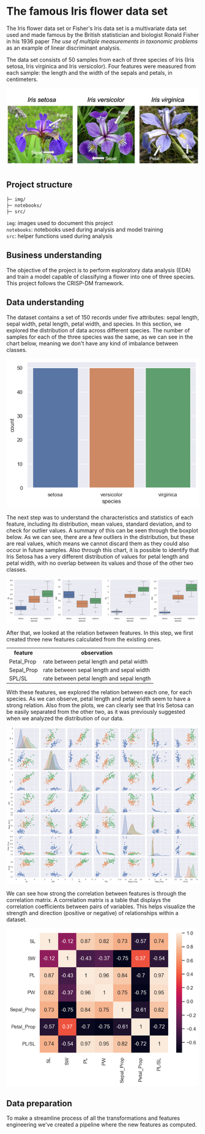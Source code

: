 

# The famous Iris flower data set

The Iris flower data set or Fisher's Iris data set is a multivariate data set used and made famous by the British statistician and biologist Ronald Fisher in his 1936 paper _The use of multiple measurements in taxonomic problems_ as an example of linear discriminant analysis.

The data set consists of 50 samples from each of three species of Iris (Iris setosa, Iris virginica and Iris versicolor). Four features were measured from each sample: the length and the width of the sepals and petals, in centimeters.

![iris examples](img/iris_img.png "Iris examples")

## Project structure

```
├─ img/
├─ notebooks/
├─ src/

```

`img`: images used to document this project <br />
`notebooks`: notebooks used during analysis and model training <br />
`src`: helper functions used during analysis

## Business understanding

The objective of the project is to perform exploratory data analysis (EDA) and train a model capable of classifying a flower into one of three species. This project follows the CRISP-DM framework.

## Data understanding

The dataset contains a set of 150 records under five attributes: sepal length, sepal width, petal length, petal width, and species. In this section, we explored the distribution of data across different species. The number of samples for each of the three species was the same, as we can see in the chart below, meaning we don't have any kind of imbalance between classes.

![species_count](img/species_countplot.png)

The next step was to understand the characteristics and statistics of each feature, including its distribution, mean values, standard deviation, and to check for outlier values. A summary of this can be seen through the boxplot below. As we can see, there are a few outliers in the distribution, but these are real values, which means we cannot discard them as they could also occur in future samples. Also through this chart, it is possible to identify that Iris Setosa has a very different distribution of values for petal length and petal width, with no overlap between its values and those of the other two classes.

![features_boxplot](img/features_boxplot.png)

After that, we looked at the relation between features. In this step, we first created three new features calculated from the existing ones.

<table>
    <tr>
        <th>feature</th>
        <th>observation</th>
    </tr>
    <tr>
        <td>Petal_Prop</td><td>rate between petal length and petal width</td>
    </tr>
     <tr>
        <td>Sepal_Prop</td><td>rate between sepal length and sepal width</td>
    </tr>
         <tr>
        <td>SPL/SL</td><td>rate between petal length and sepal length</td>
    </tr>
</table>

With these features, we explored the relation between each one, for each species. As we can observe, petal length and petal width seem to have a strong relation. Also from the plots, we can clearly see that Iris Setosa can be easily separated from the other two, as it was previously suggested when we analyzed the distribution of our data. 

![features_relation](img/features_scatterplot.png)

We can see how strong the correlation between features is through the correlation matrix. A correlation matrix is a table that displays the correlation coefficients between pairs of variables. This helps visualize the strength and direction (positive or negative) of relationships within a dataset.

![correaltion_matrix](img/correlation_matrix_plot.png)

## Data preparation

To make a streamline process of all the transformations and features engineering we've created a pipeline where the new features as computed.